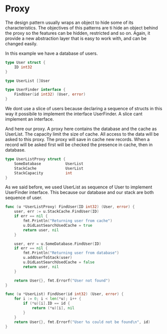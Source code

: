 # Proxy

The design pattern usually wraps an object to hide some of its characteristics. The objectives of this patterns are ti hide an object behind the proxy so the features can be hidden, restricted and so on. Again, it provide a new abstraction layer that is easy to work with, and can be changed easily.

In this example we have a database of users.

```go
type User struct {
	ID int32
}

type UserList []User

type UserFinder interface {
	FindUser(id int32) (User, error)
}
```

We dont use a slice of users because declaring a sequence of structs in this way it possibile to implement the interface UserFinder. A slice cant implement an interface.

And here our proxy. A proxy here contains the database and the cache as UserList. The capacity limit the size of cache. All access to the data will be asked to this proxy. The proxy will save in cache new records. When a record will be asked first will be checked the presence in cache, then in database.

```go
type UserListProxy struct {
	SomeDatabase           UserList
	StackCache             UserList
	StackCapacity          int
}
```

As we said before, we used UserList as sequence of User to implement UserFinder interface. This because our database and our stack are both sequence of user.

```go
func (u *UserListProxy) FindUser(ID int32) (User, error) {
	user, err := u.StackCache.FindUser(ID)
	if err == nil {
		fmt.Println("Returning user from cache")
		u.DidLastSearchUsedCache = true
		return user, nil
	}

	user, err = u.SomeDatabase.FindUser(ID)
	if err == nil {
		fmt.Println("Returning user from database")
		u.addUserToStack(user)
		u.DidLastSearchUsedCache = false
		return user, nil
	}

	return User{}, fmt.Errorf("User not found")
}

func (u *UserList) FindUser(id int32) (User, error) {
	for i := 0; i < len(*u); i++ {
		if (*u)[i].ID == id {
			return (*u)[i], nil
		}
	}
	return User{}, fmt.Errorf("User %s could not be found\n", id)
}
```
